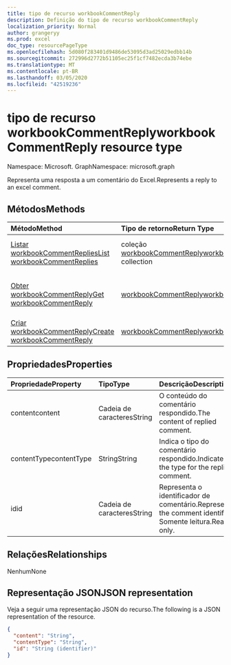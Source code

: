 ```yaml
---
title: tipo de recurso workbookCommentReply
description: Definição do tipo de recurso workbookCommentReply
localization_priority: Normal
author: grangeryy
ms.prod: excel
doc_type: resourcePageType
ms.openlocfilehash: 5d080f283401d9486de53095d3ad25029edbb14b
ms.sourcegitcommit: 272996d2772b51105ec25f1cf7482ecda3b74ebe
ms.translationtype: MT
ms.contentlocale: pt-BR
ms.lasthandoff: 03/05/2020
ms.locfileid: "42519236"
---
```

# <a name="workbookcommentreply-resource-type"></a><span data-ttu-id="23312-103">tipo de recurso workbookCommentReply</span><span class="sxs-lookup"><span data-stu-id="23312-103">workbookCommentReply resource type</span></span>

<span data-ttu-id="23312-104">Namespace: Microsoft. Graph</span><span class="sxs-lookup"><span data-stu-id="23312-104">Namespace: microsoft.graph</span></span>

<span data-ttu-id="23312-105">Representa uma resposta a um comentário do Excel.</span><span class="sxs-lookup"><span data-stu-id="23312-105">Represents a reply to an excel comment.</span></span>

## <a name="methods"></a><span data-ttu-id="23312-106">Métodos</span><span class="sxs-lookup"><span data-stu-id="23312-106">Methods</span></span>

| <span data-ttu-id="23312-107">Método</span><span class="sxs-lookup"><span data-stu-id="23312-107">Method</span></span>       | <span data-ttu-id="23312-108">Tipo de retorno</span><span class="sxs-lookup"><span data-stu-id="23312-108">Return Type</span></span> | <span data-ttu-id="23312-109">Descrição</span><span class="sxs-lookup"><span data-stu-id="23312-109">Description</span></span> |
|:-------------|:------------|:------------|
| [<span data-ttu-id="23312-110">Listar workbookCommentReplies</span><span class="sxs-lookup"><span data-stu-id="23312-110">List workbookCommentReplies</span></span>](../api/workbookcomment-list-replies.md) | <span data-ttu-id="23312-111">coleção [workbookCommentReply](workbookcommentreply.md)</span><span class="sxs-lookup"><span data-stu-id="23312-111">[workbookCommentReply](workbookcommentreply.md) collection</span></span> | <span data-ttu-id="23312-112">Recupere uma lista de objetos workbookcommentreply.</span><span class="sxs-lookup"><span data-stu-id="23312-112">Retrieve a list of workbookcommentreply objects.</span></span> |
| [<span data-ttu-id="23312-113">Obter workbookCommentReply</span><span class="sxs-lookup"><span data-stu-id="23312-113">Get workbookCommentReply</span></span>](../api/workbookcommentreply-get.md) | [<span data-ttu-id="23312-114">workbookCommentReply</span><span class="sxs-lookup"><span data-stu-id="23312-114">workbookCommentReply</span></span>](workbookcommentreply.md) | <span data-ttu-id="23312-115">Leia as propriedades e os relacionamentos do objeto workbookCommentReply.</span><span class="sxs-lookup"><span data-stu-id="23312-115">Read properties and relationships of workbookCommentReply object.</span></span> |
| [<span data-ttu-id="23312-116">Criar workbookCommentReply</span><span class="sxs-lookup"><span data-stu-id="23312-116">Create workbookCommentReply</span></span>](../api/workbookcomment-post-replies.md) | [<span data-ttu-id="23312-117">workbookCommentReply</span><span class="sxs-lookup"><span data-stu-id="23312-117">workbookCommentReply</span></span>](workbookcommentreply.md) | <span data-ttu-id="23312-118">Criar um novo workbookCommentReply.</span><span class="sxs-lookup"><span data-stu-id="23312-118">Create a new workbookCommentReply.</span></span> |

## <a name="properties"></a><span data-ttu-id="23312-119">Propriedades</span><span class="sxs-lookup"><span data-stu-id="23312-119">Properties</span></span>

| <span data-ttu-id="23312-120">Propriedade</span><span class="sxs-lookup"><span data-stu-id="23312-120">Property</span></span>     | <span data-ttu-id="23312-121">Tipo</span><span class="sxs-lookup"><span data-stu-id="23312-121">Type</span></span>        | <span data-ttu-id="23312-122">Descrição</span><span class="sxs-lookup"><span data-stu-id="23312-122">Description</span></span> |
|:-------------|:------------|:------------|
|<span data-ttu-id="23312-123">content</span><span class="sxs-lookup"><span data-stu-id="23312-123">content</span></span>|<span data-ttu-id="23312-124">Cadeia de caracteres</span><span class="sxs-lookup"><span data-stu-id="23312-124">String</span></span>|<span data-ttu-id="23312-125">O conteúdo do comentário respondido.</span><span class="sxs-lookup"><span data-stu-id="23312-125">The content of replied comment.</span></span>|
|<span data-ttu-id="23312-126">contentType</span><span class="sxs-lookup"><span data-stu-id="23312-126">contentType</span></span>|<span data-ttu-id="23312-127">String</span><span class="sxs-lookup"><span data-stu-id="23312-127">String</span></span>|<span data-ttu-id="23312-128">Indica o tipo do comentário respondido.</span><span class="sxs-lookup"><span data-stu-id="23312-128">Indicates the type for the replied comment.</span></span>|
|<span data-ttu-id="23312-129">id</span><span class="sxs-lookup"><span data-stu-id="23312-129">id</span></span>|<span data-ttu-id="23312-130">Cadeia de caracteres</span><span class="sxs-lookup"><span data-stu-id="23312-130">String</span></span>|<span data-ttu-id="23312-131">Representa o identificador de comentário.</span><span class="sxs-lookup"><span data-stu-id="23312-131">Represents the comment identifier.</span></span> <span data-ttu-id="23312-132">Somente leitura.</span><span class="sxs-lookup"><span data-stu-id="23312-132">Read-only.</span></span>|

## <a name="relationships"></a><span data-ttu-id="23312-133">Relações</span><span class="sxs-lookup"><span data-stu-id="23312-133">Relationships</span></span>

<span data-ttu-id="23312-134">Nenhum</span><span class="sxs-lookup"><span data-stu-id="23312-134">None</span></span>

## <a name="json-representation"></a><span data-ttu-id="23312-135">Representação JSON</span><span class="sxs-lookup"><span data-stu-id="23312-135">JSON representation</span></span>

<span data-ttu-id="23312-136">Veja a seguir uma representação JSON do recurso.</span><span class="sxs-lookup"><span data-stu-id="23312-136">The following is a JSON representation of the resource.</span></span>

<!-- {
  "blockType": "resource",
  "optionalProperties": [

  ],
  "@odata.type": "microsoft.graph.workbookCommentReply",
  "baseType": "",
  "keyProperty": "id"
}-->

```json
{
  "content": "String",
  "contentType": "String",
  "id": "String (identifier)"
}
```

<!-- uuid: 16cd6b66-4b1a-43a1-adaf-3a886856ed98
2019-02-04 14:57:30 UTC -->
<!-- {
  "type": "#page.annotation",
  "description": "workbookCommentReply resource",
  "keywords": "",
  "section": "documentation",
  "tocPath": ""
}-->
